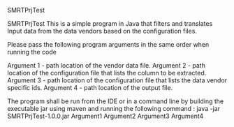 SMRTPrjTest

SMRTPrjTest This is a simple program in Java that filters and translates Input data from the data vendors based on the configuration files.

Please pass the following program arguments in the same order when running the code

Argument 1 - path location of the vendor data file.
Argument 2 - path location of the configuration file that lists the column to be extracted.
Argument 3 - path location of the configuration file that lists the data vendor specific ids.
Argument 4 - path location of the output file.

The program shall be run from the IDE or in a command line by building the executable jar using maven and running the following command : java -jar SMRTPrjTest-1.0.0.jar Argument1 Argument2 Argument3 Argument4


